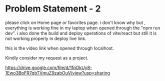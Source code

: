 # Problem Statement - 2

please click on Home page or favorites page.
i don't know why but , everything is working fine in my laptop when opened through the "npm run dev".
i also done the build and deploy operations of vite/react but still it is not working properly in deploy live link.


this is the video link when opened through localhost.

Kindly consider my request as a project.

https://drive.google.com/file/d/1fqOkUy8-1Ewo3BpFR7qbTVmuZ9zabOuV/view?usp=sharing
